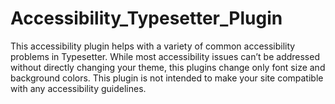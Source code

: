 # Accessibility_Typesetter_Plugin
This accessibility plugin helps with a variety of common accessibility problems in Typesetter. While most accessibility issues can’t be addressed without directly changing your theme, this plugins change only font size and background colors. This plugin is not intended to make your site compatible with any accessibility guidelines.

